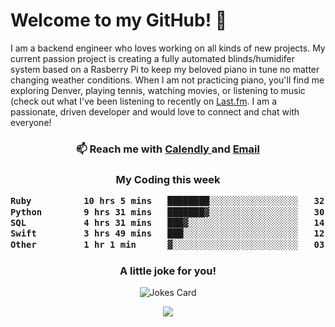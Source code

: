 <h1> Welcome to my GitHub! 👋 </h1>


  I am a backend engineer who loves working on all kinds of new projects. My current passion project is creating a fully automated blinds/humidifer system based on a Rasberry Pi to keep my beloved piano in tune no matter changing weather conditions. When I am not practicing piano, you'll find me exploring Denver, playing tennis, watching movies, or listening to music (check out what I've been listening to recently on [Last.fm](https://www.last.fm/user/mballa000). I am a passionate, driven developer and would love to connect and chat with everyone!

<h3 align = "center"> 📫 Reach me with <a href = "https://calendly.com/msbrandt00/30min"> Calendly </a> and <a href="mailto:msbrandt00@gmail.com">Email</a> 
 </h3>


 
<div align = "center"
[![Anurag's GitHub stats](https://github-readme-stats.vercel.app/api?username=mbrandt00)](https://github.com/anuraghazra/github-readme-stats)
          </div>
<h3 align="center">
  My Coding this week
<!--START_SECTION:waka-->

```txt
Ruby          10 hrs 5 mins   ████████░░░░░░░░░░░░░░░░░   32.09 %
Python        9 hrs 31 mins   ███████▓░░░░░░░░░░░░░░░░░   30.28 %
SQL           4 hrs 31 mins   ███▓░░░░░░░░░░░░░░░░░░░░░   14.38 %
Swift         3 hrs 49 mins   ███░░░░░░░░░░░░░░░░░░░░░░   12.16 %
Other         1 hr 1 min      ▓░░░░░░░░░░░░░░░░░░░░░░░░   03.25 %
```

<!--END_SECTION:waka-->

### A little joke for you!

![Jokes Card](https://readme-jokes.vercel.app/api?hideBorder)

<a href="https://www.linkedin.com/in/mbrandt00/"><img src="https://img.shields.io/badge/linkedin-%230077B5.svg?&style=for-the-badge&logo=linkedin&logoColor=white" /></a>
